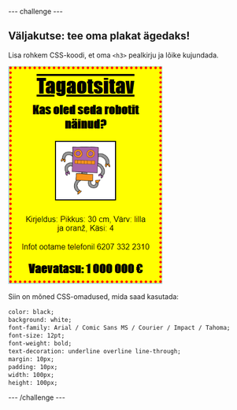 \--- challenge \---

## Väljakutse: tee oma plakat ägedaks!

Lisa rohkem CSS-koodi, et oma `<h3>` pealkirju ja lõike kujundada.

![kuvatõmmis](images/wanted-final.png)

Siin on mõned CSS-omadused, mida saad kasutada:

    color: black;
    background: white;
    font-family: Arial / Comic Sans MS / Courier / Impact / Tahoma;
    font-size: 12pt;
    font-weight: bold;
    text-decoration: underline overline line-through;
    margin: 10px;
    padding: 10px;
    width: 100px;
    height: 100px;
    

\--- /challenge \---